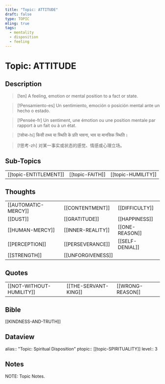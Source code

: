 ```yaml
---
title: "Topic: ATTITUDE"
draft: false
type: TOPIC
mling: true
tags:
  - mentality
  - disposition
  - feeling
---
```

# Topic: ATTITUDE 
## Description
>[!en]
>A feeling, emotion or mental position to a fact or state.

>[!Pensamiento-es]
>Un sentimiento, emoción o posición mental ante un hecho o estado.

>[!Pensée-fr]
>Un sentiment, une émotion ou une position mentale par rapport à un fait ou à un état.

>[!सोचा-hi]
>किसी तथ्य या स्थिति के प्रति भावना, भाव या मानसिक स्थिति।

>[!思考-zh]
>对某一事实或状态的感觉、情感或心理立场。

## Sub-Topics
|     |     |     |
| --- | --- | --- |
| [[topic-ENTITLEMENT]] | [[topic-FAITH]] | [[topic-HUMILITY]] |

## Thoughts
|                     |                   |                 |
| ------------------- | ----------------- | --------------- |
| [[AUTOMATIC-MERCY]] | [[CONTENTMENT]]   | [[DIFFICULTY]]  |
| [[DUST]]            | [[GRATITUDE]]     | [[HAPPINESS]]   |
| [[HUMAN-MERCY]]     | [[INNER-REALITY]] | [[ONE-REASON]]  |
| [[PERCEPTION]]      | [[PERSEVERANCE]]  | [[SELF-DENIAL]] |
| [[STRENGTH]]        | [[UNFORGIVENESS]] |                 |

## Quotes
|     |     |     |
| --- | --- | --- |
| [[NOT-WITHOUT-HUMILITY]] | [[THE-SERVANT-KING]] | [[WRONG-REASON]] |


## Bible
[[KINDNESS-AND-TRUTH]]

## Dataview
alias:: "Topic: Spiritual Disposition"
ptopic:: [[topic-SPIRITUALITY]]
level:: 3


## Notes
NOTE: Topic Notes.